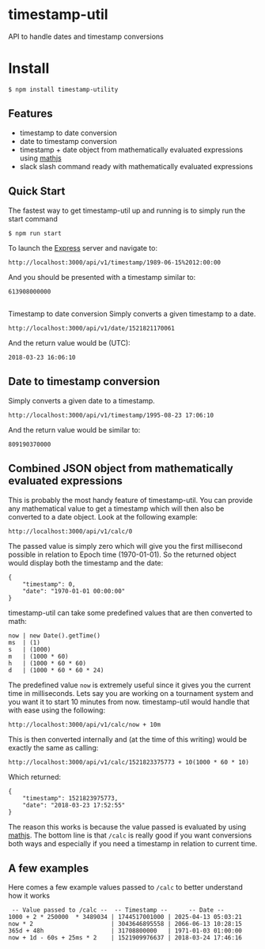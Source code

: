 # timestamp-util
API to handle dates and timestamp conversions

# Install
`$ npm install timestamp-utility`

## Features
  * timestamp to date conversion
  * date to timestamp conversion
  * timestamp + date object from mathematically evaluated expressions using [mathjs](https://www.npmjs.com/package/mathjs)
  * slack slash command ready with mathematically evaluated expressions

## Quick Start
The fastest way to get timestamp-util up and running is to simply run the start command
```
$ npm run start
```
To launch the [Express](https://www.npmjs.com/package/express) server and navigate to:
```
http://localhost:3000/api/v1/timestamp/1989-06-15%2012:00:00
```
And you should be presented with a timestamp similar to:
```
613908000000
```

## 
Timestamp to date conversion
Simply converts a given timestamp to a date.
```
http://localhost:3000/api/v1/date/1521821170061
```
And the return value would be (UTC):
```
2018-03-23 16:06:10
```

## Date to timestamp conversion
Simply converts a given date to a timestamp.
```
http://localhost:3000/api/v1/timestamp/1995-08-23 17:06:10
```
And the return value would be similar to:
```
809190370000
```

## Combined JSON object from mathematically evaluated expressions
This is probably the most handy feature of timestamp-util. You can provide any mathematical value to get a timestamp which will then also be converted to a date object. Look at the following example:
```
http://localhost:3000/api/v1/calc/0
```
The passed value is simply zero which will give you the first millisecond possible in relation to Epoch time (1970-01-01).
So the returned object would display both the timestamp and the date:
```
{
    "timestamp": 0,
    "date": "1970-01-01 00:00:00"
}
```
timestamp-util can take some predefined values that are then converted to math:
```
now | new Date().getTime()
ms  | (1)
s   | (1000)
m   | (1000 * 60)
h   | (1000 * 60 * 60)
d   | (1000 * 60 * 60 * 24)
```
The predefined value `now` is extremely useful since it gives you the current time in milliseconds. 
Lets say you are working on a tournament system and you want it to start 10 minutes from now. timestamp-util would handle that with ease using the following:
```
http://localhost:3000/api/v1/calc/now + 10m
```
This is then converted internally and (at the time of this writing) would be exactly the same as calling:
```
http://localhost:3000/api/v1/calc/1521823375773 + 10(1000 * 60 * 10)
```
Which returned:
```
{
    "timestamp": 1521823975773,
    "date": "2018-03-23 17:52:55"
}
```
The reason this works is because the value passed is evaluated by using [mathjs](https://www.npmjs.com/package/mathjs). The bottom line is that `/calc` is really good if you want conversions both ways and especially if you need a timestamp in relation to current time.

## A few examples
Here comes a few example values passed to `/calc` to better understand how it works
```
 -- Value passed to /calc --  -- Timestamp --      -- Date --
1000 + 2 * 250000  * 3489034 | 1744517001000 | 2025-04-13 05:03:21
now * 2                      | 3043646895558 | 2066-06-13 10:28:15
365d + 48h                   | 31708800000   | 1971-01-03 01:00:00
now + 1d - 60s + 25ms * 2    | 1521909976637 | 2018-03-24 17:46:16
```
